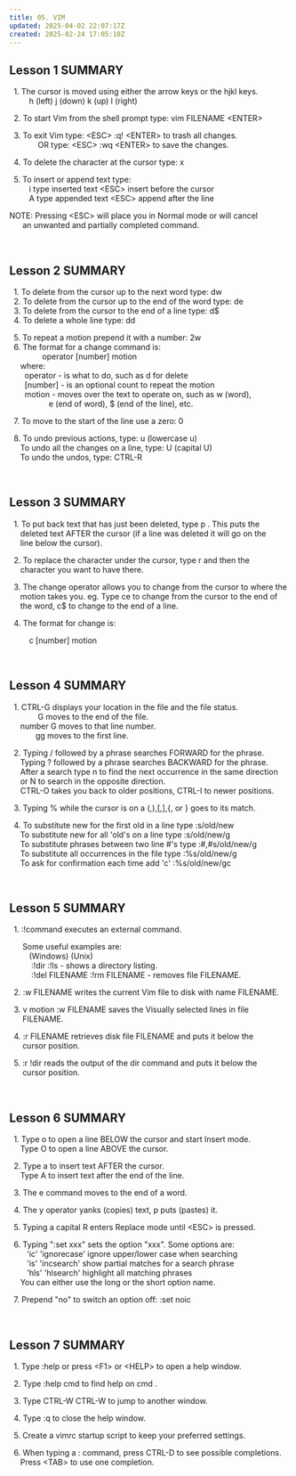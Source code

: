 ```yaml
---
title: 05. VIM
updated: 2025-04-02 22:07:17Z
created: 2025-02-24 17:05:10Z
---
```


## **Lesson 1 SUMMARY**

&nbsp; 1. The cursor is moved using either the arrow keys or the hjkl keys.  
         h (left) j (down) k (up) l (right)

&nbsp; 2. To start Vim from the shell prompt type: vim FILENAME &lt;ENTER&gt;

&nbsp; 3. To exit Vim type: &lt;ESC&gt; :q! &lt;ENTER&gt; to trash all changes.  
             OR type: &lt;ESC&gt; :wq &lt;ENTER&gt; to save the changes.

&nbsp; 4. To delete the character at the cursor type: x

&nbsp; 5. To insert or append text type:  
         i type inserted text &lt;ESC&gt; insert before the cursor  
         A type appended text &lt;ESC&gt; append after the line

NOTE: Pressing &lt;ESC&gt; will place you in Normal mode or will cancel  
      an unwanted and partially completed command.

&nbsp;

## **Lesson 2 SUMMARY**

&nbsp; 1. To delete from the cursor up to the next word type: dw  
  2. To delete from the cursor up to the end of the word type: de  
  3. To delete from the cursor to the end of a line type: d$  
  4. To delete a whole line type: dd

&nbsp; 5. To repeat a motion prepend it with a number: 2w  
  6. The format for a change command is:  
               operator \[number\] motion  
     where:  
       operator - is what to do, such as d for delete  
       \[number\] - is an optional count to repeat the motion  
       motion - moves over the text to operate on, such as w (word),  
                  e (end of word), $ (end of the line), etc.

&nbsp; 7. To move to the start of the line use a zero: 0

&nbsp; 8. To undo previous actions, type: u (lowercase u)  
     To undo all the changes on a line, type: U (capital U)  
     To undo the undos, type: CTRL-R

&nbsp;

## **Lesson 3 SUMMARY**

&nbsp; 1. To put back text that has just been deleted, type p . This puts the  
     deleted text AFTER the cursor (if a line was deleted it will go on the  
     line below the cursor).

&nbsp; 2. To replace the character under the cursor, type r and then the  
     character you want to have there.

&nbsp; 3. The change operator allows you to change from the cursor to where the  
     motion takes you. eg. Type ce to change from the cursor to the end of  
     the word, c$ to change to the end of a line.

&nbsp; 4. The format for change is:

&nbsp;        c \[number\] motion

&nbsp;

## **Lesson 4 SUMMARY**

&nbsp; 1. CTRL-G displays your location in the file and the file status.  
             G moves to the end of the file.  
     number G moves to that line number.  
            gg moves to the first line.

&nbsp; 2. Typing / followed by a phrase searches FORWARD for the phrase.  
     Typing ? followed by a phrase searches BACKWARD for the phrase.  
     After a search type n to find the next occurrence in the same direction  
     or N to search in the opposite direction.  
     CTRL-O takes you back to older positions, CTRL-I to newer positions.

&nbsp; 3. Typing % while the cursor is on a (,),\[,\],{, or } goes to its match.

&nbsp; 4. To substitute new for the first old in a line type :s/old/new  
     To substitute new for all 'old's on a line type :s/old/new/g  
     To substitute phrases between two line #'s type :#,#s/old/new/g  
     To substitute all occurrences in the file type :%s/old/new/g  
     To ask for confirmation each time add 'c' :%s/old/new/gc

&nbsp;

## **Lesson 5 SUMMARY**

&nbsp; 1. :!command executes an external command.

&nbsp;     Some useful examples are:  
         (Windows) (Unix)  
          :!dir :!ls - shows a directory listing.  
          :!del FILENAME :!rm FILENAME - removes file FILENAME.

&nbsp; 2. :w FILENAME writes the current Vim file to disk with name FILENAME.

&nbsp; 3. v motion :w FILENAME saves the Visually selected lines in file  
      FILENAME.

&nbsp; 4. :r FILENAME retrieves disk file FILENAME and puts it below the  
      cursor position.

&nbsp; 5. :r !dir reads the output of the dir command and puts it below the  
      cursor position.

&nbsp;

## **Lesson 6 SUMMARY**

&nbsp; 1. Type o to open a line BELOW the cursor and start Insert mode.  
     Type O to open a line ABOVE the cursor.

&nbsp; 2. Type a to insert text AFTER the cursor.  
     Type A to insert text after the end of the line.

&nbsp; 3. The e command moves to the end of a word.

&nbsp; 4. The y operator yanks (copies) text, p puts (pastes) it.

&nbsp; 5. Typing a capital R enters Replace mode until &lt;ESC&gt; is pressed.

&nbsp; 6. Typing ":set xxx" sets the option "xxx". Some options are:  
        'ic' 'ignorecase' ignore upper/lower case when searching  
        'is' 'incsearch' show partial matches for a search phrase  
        'hls' 'hlsearch' highlight all matching phrases  
     You can either use the long or the short option name.

&nbsp; 7. Prepend "no" to switch an option off: :set noic

&nbsp;

## **Lesson 7 SUMMARY**

&nbsp; 1. Type :help or press &lt;F1&gt; or &lt;HELP&gt; to open a help window.

&nbsp; 2. Type :help cmd to find help on cmd .

&nbsp; 3. Type CTRL-W CTRL-W to jump to another window.

&nbsp; 4. Type :q to close the help window.

&nbsp; 5. Create a vimrc startup script to keep your preferred settings.

&nbsp; 6. When typing a : command, press CTRL-D to see possible completions.  
     Press &lt;TAB&gt; to use one completion.
